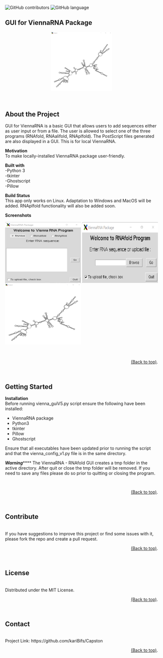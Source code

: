 ![GitHub contributors](https://img.shields.io/github/contributors/kariBifs/capston?color=color)
![GitHub language](https://img.shields.io/badge/language-Python-red)
<br>

## **GUI for ViennaRNA Package**
<p align="center">
 <img src = "imagesread/viennaout.png" width =200>
</p>
<br>
 
## **About the Project**

GUI for ViennaRNA is a
basic GUI that allows users to add sequences either as 
user input or from a file. The user is allowed to select one of the three programs (RNAfold, RNAalifold, RNAplfold).
The PostScript files generated are also displayed in a GUI. 
This is for local ViennaRNA.
<br>

**Motivation**
<br>
To make locally-installed ViennaRNA package user-friendly.
<br>

**Built with**
<br>
-Python 3
<br>
-tkinter
<br>
-Ghostscript
<br>
-Pillow
<br>

**Build Status**
<br>
This app only works on Linux. Adaptation to Windows and MacOS will be added. RNAplfold functionality will also be added soon.
<br>

**Screenshots**
<br>
<p align="left">
 <img src = "imagesread/Screenshot 2022-03-12 143326.png"width=250 height=200>
 <img src = "imagesread/ViennaGuiBrow.png"width=250 height=200>
 <img src = "imagesread/viennaout.png"width=250 height=200>
</p>
<br>
<p align="right">
<a href="#top">(Back to top)</a>.</p>
<br>

## **Getting Started**

**Installation**
<br>
Before running vienna_guiV5.py script ensure the 
following have been installed:

- ViennaRNA package
- Python3
- tkinter
- Pillow
- Ghostscript

Ensure that all executables have been updated prior to
running the script and that the vienna_config_v1.py file
is in the same directory.

***********************Warning***************************
The ViennaRNA - RNAfold GUI creates a tmp folder in the
active directory. After quit or close the tmp folder will be 
removed. If you need to save any files please do so prior
to quitting or closing the program.
<!--how to use?-->
<br>
<p align="right">
<a href="#top">(Back to top)</a>.</p>
<br>

## **Contribute**
<br>
If you have suggestions to improve this project or find some issues with it, please fork the repo and create a pull request.
<br>
<p align="right">
<a href="#top">(Back to top)</a>.</p>
<br>

## **License**
<br>
Distributed under the MIT License.
<br>

<p align="right">
<a href="#top">(Back to top)</a>.</p>
<br>

## **Contact**
<br>
Project Link: https://github.com/kariBifs/Capston
<br>
<p align="right">
<a href="#top">(Back to top)</a>.</p>
<br>
